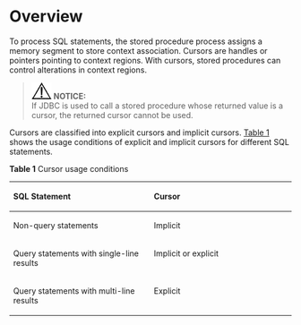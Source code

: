 # Overview<a name="EN-US_TOPIC_0245374633"></a>

To process SQL statements, the stored procedure process assigns a memory segment to store context association. Cursors are handles or pointers pointing to context regions. With cursors, stored procedures can control alterations in context regions.

>![](public_sys-resources/icon-notice.gif) **NOTICE:**   
>If JDBC is used to call a stored procedure whose returned value is a cursor, the returned cursor cannot be used.  

Cursors are classified into explicit cursors and implicit cursors.  [Table 1](#en-us_topic_0237122243_en-us_topic_0059778312_t0961a7f2a418407cbc7ebba3ba58c03d)  shows the usage conditions of explicit and implicit cursors for different SQL statements.

**Table  1**  Cursor usage conditions

<a name="en-us_topic_0237122243_en-us_topic_0059778312_t0961a7f2a418407cbc7ebba3ba58c03d"></a>
<table><thead align="left"><tr id="en-us_topic_0237122243_en-us_topic_0059778312_r38b9839431544f31932eb3f18d5280a1"><th class="cellrowborder" valign="top" width="49.81%" id="mcps1.2.3.1.1"><p id="en-us_topic_0237122243_en-us_topic_0059778312_a7b012325029f4043bd72ebf454971fa2"><a name="en-us_topic_0237122243_en-us_topic_0059778312_a7b012325029f4043bd72ebf454971fa2"></a><a name="en-us_topic_0237122243_en-us_topic_0059778312_a7b012325029f4043bd72ebf454971fa2"></a>SQL Statement</p>
</th>
<th class="cellrowborder" valign="top" width="50.19%" id="mcps1.2.3.1.2"><p id="en-us_topic_0237122243_en-us_topic_0059778312_ad9627eb614704cba85bfde77653f4161"><a name="en-us_topic_0237122243_en-us_topic_0059778312_ad9627eb614704cba85bfde77653f4161"></a><a name="en-us_topic_0237122243_en-us_topic_0059778312_ad9627eb614704cba85bfde77653f4161"></a>Cursor</p>
</th>
</tr>
</thead>
<tbody><tr id="en-us_topic_0237122243_en-us_topic_0059778312_r64d98690690b40cea05b00e9b54163ff"><td class="cellrowborder" valign="top" width="49.81%" headers="mcps1.2.3.1.1 "><p id="en-us_topic_0237122243_en-us_topic_0059778312_a8bdb3829569d43eea027684a7c8a015b"><a name="en-us_topic_0237122243_en-us_topic_0059778312_a8bdb3829569d43eea027684a7c8a015b"></a><a name="en-us_topic_0237122243_en-us_topic_0059778312_a8bdb3829569d43eea027684a7c8a015b"></a>Non-query statements</p>
</td>
<td class="cellrowborder" valign="top" width="50.19%" headers="mcps1.2.3.1.2 "><p id="en-us_topic_0237122243_en-us_topic_0059778312_afb7e0b53f3ba43dda2f8a0bc7ece5dde"><a name="en-us_topic_0237122243_en-us_topic_0059778312_afb7e0b53f3ba43dda2f8a0bc7ece5dde"></a><a name="en-us_topic_0237122243_en-us_topic_0059778312_afb7e0b53f3ba43dda2f8a0bc7ece5dde"></a>Implicit</p>
</td>
</tr>
<tr id="en-us_topic_0237122243_en-us_topic_0059778312_r5432f87406564122aed8db6f5edb7c50"><td class="cellrowborder" valign="top" width="49.81%" headers="mcps1.2.3.1.1 "><p id="en-us_topic_0237122243_en-us_topic_0059778312_afd31ddc329c24b2f8fbd7d81c2fd0298"><a name="en-us_topic_0237122243_en-us_topic_0059778312_afd31ddc329c24b2f8fbd7d81c2fd0298"></a><a name="en-us_topic_0237122243_en-us_topic_0059778312_afd31ddc329c24b2f8fbd7d81c2fd0298"></a>Query statements with single-line results</p>
</td>
<td class="cellrowborder" valign="top" width="50.19%" headers="mcps1.2.3.1.2 "><p id="en-us_topic_0237122243_en-us_topic_0059778312_aae912e139dd94d9eb92502722b773bd3"><a name="en-us_topic_0237122243_en-us_topic_0059778312_aae912e139dd94d9eb92502722b773bd3"></a><a name="en-us_topic_0237122243_en-us_topic_0059778312_aae912e139dd94d9eb92502722b773bd3"></a>Implicit or explicit</p>
</td>
</tr>
<tr id="en-us_topic_0237122243_en-us_topic_0059778312_r4f9182b01c944d2b9015629b07544571"><td class="cellrowborder" valign="top" width="49.81%" headers="mcps1.2.3.1.1 "><p id="en-us_topic_0237122243_en-us_topic_0059778312_a4a96ca5d497348e7a88133b31b33a61a"><a name="en-us_topic_0237122243_en-us_topic_0059778312_a4a96ca5d497348e7a88133b31b33a61a"></a><a name="en-us_topic_0237122243_en-us_topic_0059778312_a4a96ca5d497348e7a88133b31b33a61a"></a>Query statements with multi-line results</p>
</td>
<td class="cellrowborder" valign="top" width="50.19%" headers="mcps1.2.3.1.2 "><p id="en-us_topic_0237122243_en-us_topic_0059778312_aa5dc89403caf4db89fe1c789f4c604d8"><a name="en-us_topic_0237122243_en-us_topic_0059778312_aa5dc89403caf4db89fe1c789f4c604d8"></a><a name="en-us_topic_0237122243_en-us_topic_0059778312_aa5dc89403caf4db89fe1c789f4c604d8"></a>Explicit</p>
</td>
</tr>
</tbody>
</table>


